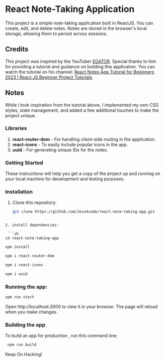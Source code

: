 # React Note-Taking Application

This project is a simple note-taking application built in ReactJS. You can create, edit, and delete notes. Notes are stored in the browser's local storage, allowing them to persist across sessions.

## Credits

This project was inspired by the YouTuber [EGATOR](https://www.youtube.com/@EGATORTUTORIALS). Special thanks to him for providing a tutorial and guidance on building this application. You can watch the tutorial on his channel: [React Notes App Tutorial for Beginners 2023 | React JS Beginner Project Tutorials](https://www.youtube.com/watch?v=_3ooazcK4TI).

## Notes

While I took inspiration from the tutorial above, I implemented my own CSS styles, state management, and added a few additional touches to make the project unique.

### Libraries

1. **react-router-dom** - For handling client-side routing in the application.
2. **react-icons** - To easily include popular icons in the app.
3. **uuid** - For generating unique IDs for the notes.

### Getting Started

These instructions will help you get a copy of the project up and running on your local machine for development and testing purposes.

### Installation 

1. Clone this repository:

   ```sh
   git clone https://github.com/Jess4code/react-note-taking-app.git
  ```

2. install dependencies:

   ```sh
  cd react-note-taking-app
  ```
   ```sh
  npm install
  ```
   ```sh
  npm i react-router-dom
  ```
   ```sh
  npm i react-icons
  ```
   ```sh
  npm i uuid
  ```

### Running the app:

   ```sh
  npm run start
  ```

Open http://localhost:3000 to view it in your browser. The page will reload when you make changes.

### Building the app

To build an app for production , run this command line:
```sh
 npm run build
```
Keep On Hacking!